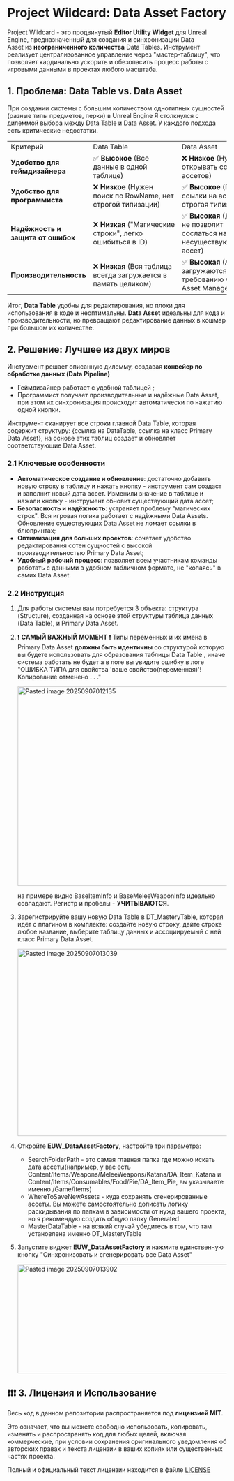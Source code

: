 # Project Wildcard: Data Asset Factory

Project Wildcard - это продвинутый **Editor Utility Widget** для Unreal Engine, предназначенный для создания и синхронизации Data Asset из **неограниченного количества** Data Tables. Инструмент реализует централизованное управление через "мастер-таблицу", что позволяет кардинально ускорить и обезопасить процесс работы с игровыми данными в проектах любого масштаба.


## 1. Проблема: Data Table vs. Data Asset

При создании системы с большим количеством однотипных сущностей (разные типы предметов, перки) в Unreal Engine Я столкнулся с дилеммой выбора между Data Table и Data Asset. У каждого подхода есть критические недостатки.

|                                   |                                                                |                                                                      |
| --------------------------------- | -------------------------------------------------------------- | -------------------------------------------------------------------- |
| Критерий                          | Data Table                                                     | Data Asset                                                           |
| **Удобство для геймдизайнера**    | ✅ **Высокое** (Все данные в одной таблице)                     | ❌ **Низкое** (Нужно открывать сотни ассетов)                         |
| **Удобство для программиста**     | ❌ **Низкое** (Нужен поиск по RowName, нет строгой типизации)   | ✅ **Высокое** (Прямые ссылки на ассет, строгая типизация)            |
| **Надёжность и защита от ошибок** | ❌ **Низкая** ("Магические строки", легко ошибиться в ID)       | ✅ **Высокая** (Движок не позволит сослаться на несуществующий ассет) |
| **Производительность**            | ❌ **Низкая** (Вся таблица всегда загружается в память целиком) | ✅ **Высокая** (Ассеты загружаются по требованию через Asset Manager) |

Итог, **Data Table** удобны для редактирования, но плохи для использования в коде и неоптимальны. **Data Asset** идеальны для кода и производительности, но превращают редактирование данных в кошмар при большом их количестве.


## 2. Решение: Лучшее из двух миров

Инстурмент решает описанную дилемму, создавая **конвейер по обработке данных (Data Pipeline)** 

* Геймдизайнер работает с удобной таблицей ; 
* Программист получает производительные и надёжные Data Asset, при этом их синхронизация происходит автоматически по нажатию одной кнопки.

Инструмент сканирует все строки главной Data Table, которая содержит структуру:  {ссылка на DataTable, ссылка на класс Primary Data Asset},  на основе этих таблиц создает и обновляет соответствующие Data Asset.

### 2.1 Ключевые особенности

- **Автоматическое создание и обновление**: достаточно добавить новую строку в таблицу и нажать кнопку - инструмент сам создаст и заполнит новый дата ассет. Изменили значение в таблице и нажали кнопку - инструмент обновит существующий дата ассет;
- **Безопасность и надёжность**: устраняет проблему "магических строк". Вся игровая логика работает с надёжными Data Assets. Обновление существующих Data Asset не ломает ссылки в блюпринтах;
- **Оптимизация для больших проектов**: сочетает удобство редактирования сотен сущностей с высокой производительностью Primary Data Asset;
- **Удобный рабочий процесс**: позволяет всем участникам команды работать с данными в удобном табличном формате, не "копаясь" в самих Data Asset.

### 2.2 Инструкция

1. Для работы системы вам потребуется 3 объекта: структура (Structure), созданная на основе этой структуры таблица данных (Data Table), и Primary Data Asset.
   
2.  ❗ **САМЫЙ ВАЖНЫЙ МОМЕНТ** ❗ Типы переменных и их имена в Primary Data Asset **должны быть идентичны** со структурой которую вы будете использовать для образования таблицы Data Table , иначе система работать не будет а в логе вы увидите ошибку в логе "ОШИБКА ТИПА для свойства 'ваше свойство(переменная)'! Копирование отменено . . ." 

	<img width="865" height="457" alt="Pasted image 20250907012135" src="https://github.com/user-attachments/assets/115cb1a9-2da3-42b3-b75e-31ba53781ff2" />

	 на примере видно BaseItemInfo и BaseMeleeWeaponInfo идеально совпадают. Регистр и пробелы - **УЧИТЫВАЮТСЯ**. 

3. Зарегистрируйте вашу новую Data Table в DT_MasteryTable, которая идёт с плагином в комплекте: создайте новую строку, дайте строке любое название, выберите таблицу данных и ассоциируемый с ней класс Primary Data Asset.

	<img width="1129" height="429" alt="Pasted image 20250907013039" src="https://github.com/user-attachments/assets/0f737218-c103-45ab-a75c-a1f81c07d755" />


4. Откройте **EUW_DataAssetFactory**, настройте три параметра:
	* SearchFolderPath - это самая главная папка где можно искать дата ассеты(например, у вас есть Content/Items/Weapons/MeleeWeapons/Katana/DA_Item_Katana и Content/Items/Consumables/Food/Pie/DA_Item_Pie, вы указываете именно /Game/Items)
	* WhereToSaveNewAssets - куда сохранять сгенерированные ассеты. Вы можете самостоятельно дописать логику раскидывания по папкам в зависимости от нужд вашего проекта, но я рекомендую создать общую папку Generated
	* MasterDataTable - на всякий случай убедитесь в том, что там установлена именно DT_MasteryTable
  
5. Запустите виджет **EUW_DataAssetFactory** и нажмите единственную кнопку "Синхронизовать и сгенерировать все Data Asset"

	<img width="680" height="250" alt="Pasted image 20250907013902" src="https://github.com/user-attachments/assets/7ccc4918-d916-495f-bef5-7411e0910147" />

## ❗❗❗ 3. Лицензия и Использование

Весь код в данном репозитории распространяется под **лицензией MIT**.

Это означает, что вы можете свободно использовать, копировать, изменять и распространять код для любых целей, включая коммерческие, при условии сохранения оригинального уведомления об авторских правах и текста лицензии в ваших копиях или существенных частях проекта.

Полный и официальный текст лицензии находится в файле [LICENSE](https://github.com/Erdeni23/Project-Wildcard-UE-5.6-Tool/blob/main/LICENSE)
